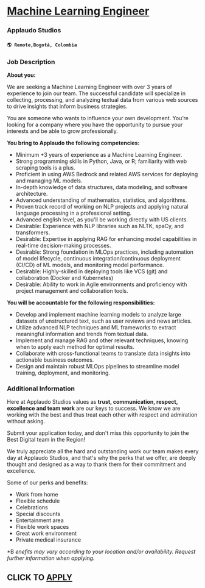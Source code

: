 # [Machine Learning Engineer](https://www.remotewlb.com/apply/machine-learning-engineer-107842)  
### Applaudo Studios  
#### `🌎 Remote,Bogotá, Colombia`  

### **Job Description**

 **About you:**

We are seeking a Machine Learning Engineer with over 3 years of experience to join our team. The successful candidate will specialize in collecting, processing, and analyzing textual data from various web sources to drive insights that inform business strategies.

You are someone who wants to influence your own development. You’re looking for a company where you have the opportunity to pursue your interests and be able to grow professionally.

 **You bring to Applaudo the following competencies:**

  * Minimum +3 years of experience as a Machine Learning Engineer.
  * Strong programming skills in Python, Java, or R; familiarity with web scraping tools is a plus.
  * Proficient in using AWS Bedrock and related AWS services for deploying and managing ML models.
  * In-depth knowledge of data structures, data modeling, and software architecture.
  * Advanced understanding of mathematics, statistics, and algorithms.
  * Proven track record of working on NLP projects and applying natural language processing in a professional setting.
  * Advanced english level, as you'll be working directly with US clients.
  * Desirable: Experience with NLP libraries such as NLTK, spaCy, and transformers.
  * Desirable: Expertise in applying RAG for enhancing model capabilities in real-time decision-making processes.
  * Desirable: Strong foundation in MLOps practices, including automation of model lifecycle, continuous integration/continuous deployment (CI/CD) of ML models, and monitoring model performance.
  * Desirable: Highly-skilled in deploying tools like VCS (git) and collaboration (Docker and Kubernetes)
  * Desirable: Ability to work in Agile environments and proficiency with project management and collaboration tools.

 **You will be accountable for the following responsibilities:**

  * Develop and implement machine learning models to analyze large datasets of unstructured text, such as user reviews and news articles.
  * Utilize advanced NLP techniques and ML frameworks to extract meaningful information and trends from textual data.
  * Implement and manage RAG and other relevant techniques, knowing when to apply each method for optimal results.
  * Collaborate with cross-functional teams to translate data insights into actionable business outcomes.
  * Design and maintain robust MLOps pipelines to streamline model training, deployment, and monitoring.

###  **Additional Information**

Here at Applaudo Studios values as **trust, communication, respect, excellence and team work** are our keys to success. We know we are working with the best and thus treat each other with respect and admiration without asking.

Submit your application today, and don't miss this opportunity to join the Best Digital team in the Region!

We truly appreciate all the hard and outstanding work our team makes every day at Applaudo Studios, and that's why the perks that we offer, are deeply thought and designed as a way to thank them for their commitment and excellence.

Some of our perks and benefits:

  * Work from home
  * Flexible schedule
  * Celebrations
  * Special discounts
  * Entertainment area
  * Flexible work spaces
  * Great work environment
  * Private medical insurance

*B _enefits may vary according to your location and/or availability. Request further information when applying._

  
## CLICK TO [APPLY](https://www.remotewlb.com/apply/machine-learning-engineer-107842)

